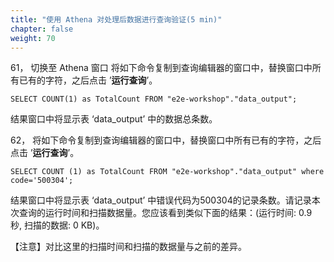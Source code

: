 ```yaml
---
title: "使用 Athena 对处理后数据进行查询验证(5 min)"
chapter: false
weight: 70
---
```


61， 切换至 Athena 窗口
将如下命令复制到查询编辑器的窗口中，替换窗口中所有已有的字符，之后点击 ’**运行查询**’。

~~~
SELECT COUNT(1) as TotalCount FROM "e2e-workshop"."data_output";
~~~
结果窗口中将显示表 ‘data_output’ 中的数据总条数。

62， 将如下命令复制到查询编辑器的窗口中，替换窗口中所有已有的字符，之后点击 ’**运行查询**’。

~~~
SELECT COUNT (1) as TotalCount FROM "e2e-workshop"."data_output" where code='500304';
~~~
结果窗口中将显示表 ‘data_output’ 中错误代码为500304的记录条数。请记录本次查询的运行时间和扫描数据量。您应该看到类似下面的结果：(运行时间: 0.9 秒, 扫描的数据: 0 KB)。

【注意】对比这里的扫描时间和扫描的数据量与之前的差异。
